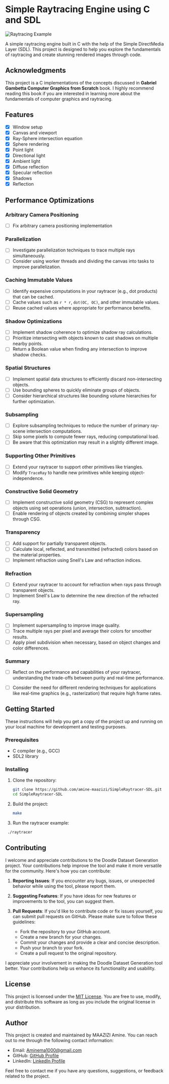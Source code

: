 # Simple Raytracing Engine using C and SDL

![Raytracing Example](output/scene.bmp)

A simple raytracing engine built in C with the help of the Simple DirectMedia Layer (SDL). This project is designed to help you explore the fundamentals of raytracing and create stunning rendered images through code.

## Acknowledgments

This project is a C implementations of the concepts discussed in **Gabriel Gambetta Computer Graphics from Scratch** book. I highly recommend reading this book if you are interested in learning more about the fundamentals of computer graphics and raytracing.

## Features

- [x] Window setup
- [x] Canvas and viewport
- [x] Ray-Sphere intersection equation
- [x] Sphere rendering
- [x] Point light
- [x] Directional light
- [x] Ambient light
- [x] Diffuse reflection
- [x] Specular reflection
- [x] Shadows
- [x] Reflection

## Performance Optimizations

### Arbitrary Camera Positioning
- [ ] Fix arbitrary camera positioning implementation

### Parallelization
- [ ] Investigate parallelization techniques to trace multiple rays simultaneously.
- [ ] Consider using worker threads and dividing the canvas into tasks to improve parallelization.

### Caching Immutable Values
- [ ] Identify expensive computations in your raytracer (e.g., dot products) that can be cached.
- [ ] Cache values such as `r * r`, `dot(OC, OC)`, and other immutable values.
- [ ] Reuse cached values where appropriate for performance benefits.

### Shadow Optimizations
- [ ] Implement shadow coherence to optimize shadow ray calculations.
- [ ] Prioritize intersecting with objects known to cast shadows on multiple nearby points.
- [ ] Return a Boolean value when finding any intersection to improve shadow checks.

### Spatial Structures
- [ ] Implement spatial data structures to efficiently discard non-intersecting objects.
- [ ] Use bounding spheres to quickly eliminate groups of objects.
- [ ] Consider hierarchical structures like bounding volume hierarchies for further optimization.

### Subsampling
- [ ] Explore subsampling techniques to reduce the number of primary ray-scene intersection computations.
- [ ] Skip some pixels to compute fewer rays, reducing computational load.
- [ ] Be aware that this optimization may result in a slightly different image.

### Supporting Other Primitives
- [ ] Extend your raytracer to support other primitives like triangles.
- [ ] Modify `TraceRay` to handle new primitives while keeping object-independence.

### Constructive Solid Geometry
- [ ] Implement constructive solid geometry (CSG) to represent complex objects using set operations (union, intersection, subtraction).
- [ ] Enable rendering of objects created by combining simpler shapes through CSG.

### Transparency
- [ ] Add support for partially transparent objects.
- [ ] Calculate local, reflected, and transmitted (refracted) colors based on the material properties.
- [ ] Implement refraction using Snell's Law and refraction indices.

### Refraction
- [ ] Extend your raytracer to account for refraction when rays pass through transparent objects.
- [ ] Implement Snell's Law to determine the new direction of the refracted ray.

### Supersampling
- [ ] Implement supersampling to improve image quality.
- [ ] Trace multiple rays per pixel and average their colors for smoother results.
- [ ] Apply pixel subdivision when necessary, based on object changes and color differences.

### Summary
- [ ] Reflect on the performance and capabilities of your raytracer, understanding the trade-offs between purity and real-time performance.
- [ ] Consider the need for different rendering techniques for applications like real-time graphics (e.g., rasterization) that require high frame rates.



## Getting Started

These instructions will help you get a copy of the project up and running on your local machine for development and testing purposes.

### Prerequisites

- C compiler (e.g., GCC)
- SDL2 library

### Installing

1. Clone the repository:

   ```bash
   git clone https://github.com/amine-maazizi/SimpleRaytracer-SDL.git
   cd SimpleRaytracer-SDL
   ```

2. Build the project:
    
   ```bash
   make
   ```

3. Run the raytracer example:

  ```bash
   ./raytracer
   ```

## Contributing

I welcome and appreciate contributions to the Doodle Dataset Generation project. Your contributions help improve the tool and make it more versatile for the community. Here's how you can contribute:

1. **Reporting Issues**: If you encounter any bugs, issues, or unexpected behavior while using the tool, please report them.

2. **Suggesting Features**: If you have ideas for new features or improvements to the tool, you can suggest them.

3. **Pull Requests**: If you'd like to contribute code or fix issues yourself, you can submit pull requests on GitHub. Please make sure to follow these guidelines:
    - Fork the repository to your GitHub account.
    - Create a new branch for your changes.
    - Commit your changes and provide a clear and concise description.
    - Push your branch to your fork.
    - Create a pull request to the original repository.

I appreciate your involvement in making the Doodle Dataset Generation tool better. Your contributions help us enhance its functionality and usability.

## License

This project is licensed under the [MIT License](https://opensource.org/licenses/MIT). You are free to use, modify, and distribute this software as long as you include the original license in your distribution.


## Author

This project is created and maintained by MAAZIZI Amine. You can reach out to me through the following contact information:

- Email: Aminema1000@gmail.com
- GitHub: [GitHub Profile](https://github.com/amine-maazizi)
- LinkedIn: [LinkedIn Profile](https://www.linkedin.com/in/amine-maazizi-190266235/)

Feel free to contact me if you have any questions, suggestions, or feedback related to the project.



